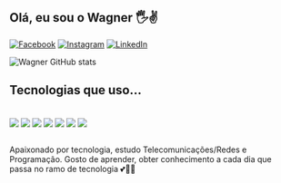 ## Olá, eu sou o Wagner 🖐️✌️


[![Facebook](https://img.shields.io/badge/Facebook-1877F2?style=for-the-badge&logo=facebook&logoColor=white)](https://web.facebook.com/wagnercoche.coche/)
[![Instagram](https://img.shields.io/badge/Instagram-E4405F?style=for-the-badge&logo=instagram&logoColor=white)](https://www.instagram.com/wagnercoche_23/)
[![LinkedIn](https://img.shields.io/badge/LinkedIn-0077B5?style=for-the-badge&logo=linkedin&logoColor=white)](https://www.linkedin.com/in/wagner-coche-b0060a208/)

![Wagner GitHub stats](https://github-readme-stats.vercel.app/api?username=Wagner-Coche&show_icons=true&theme=radical)

## Tecnologias que uso...

<div style="display: inline_block"></br>
    <img align="center" src="https://img.shields.io/badge/Python-14354C?style=for-the-badge&logo=python&logoColor=white"/>
    <img align="center" src="https://img.shields.io/badge/JavaScript-F7DF1E?style=for-the-badge&logo=javascript&logoColor=black"/>
    <img align="center" src="https://img.shields.io/badge/Dart-0175C2?style=for-the-badge&logo=dart&logoColor=white"/>
    <img align="center" src="https://img.shields.io/badge/Django-092E20?style=for-the-badge&logo=django&logoColor=white"/>
    <img align="center" src="https://img.shields.io/badge/Flutter-02569B?style=for-the-badge&logo=flutter&logoColor=white"/>
    <img align="center" src="https://img.shields.io/badge/MySQL-00000F?style=for-the-badge&logo=mysql&logoColor=white"/>
    <img align="center" src="https://img.shields.io/badge/SQLite-07405E?style=for-the-badge&logo=sqlite&logoColor=white"/>
</div></br>

Apaixonado por tecnologia, estudo Telecomunicações/Redes e Programação. Gosto de aprender, obter conhecimento a cada dia que passa no ramo de tecnologia 💕🤟🏼

